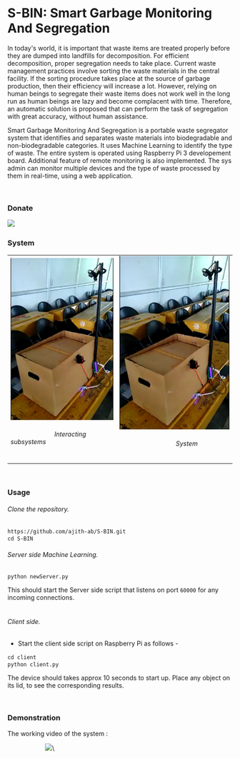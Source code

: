# S-BIN: Smart Garbage Monitoring And Segregation
In today's world, it is important that waste items are treated properly before they are dumped into landfills for decomposition. For efficient decomposition, proper segregation needs to take place. Current waste management practices involve sorting the waste materials in the central facility. If the sorting procedure takes place at the source of garbage production, then their efficiency will increase a lot. However, relying on human beings to segregate their waste items does not work well in the long run as human beings are lazy and become complacent with time. Therefore, an automatic solution is proposed that can perform the task of segregation with great accuracy, without human assistance.

Smart Garbage Monitoring And Segregation is a portable waste segregator system that identifies and separates waste materials into biodegradable and non-biodegradable categories. It uses Machine Learning to identify the type of waste. The entire system is operated using Raspberry Pi 3 developement board. Additional feature of remote monitoring is also implemented. The sys admin can monitor multiple devices and the type of waste processed by them in real-time, using a web application.

<br>

### Donate
<a href="https://www.paypal.me/ajithab"><img height="75" src="https://raw.githubusercontent.com/stefan-niedermann/paypal-donate-button/master/paypal-donate-button.png"></a>

### System

<table>
	<tr>
		<td>
			<img src="images/smartbin.PNG">
			<h6>&emsp;&emsp;&emsp;&emsp;&emsp;&emsp;&emsp;Interacting subsystems</h6>
		</td>
		<td>
			<img src="images/smartbin.PNG" height="100%" width="100%">
			<h6>&emsp;&emsp;&emsp;&emsp;&emsp;&emsp;&emsp;&emsp;&emsp;System</h6>
		</td>
	</tr>
</table>

<br>

### Usage

<h6>Clone the repository.</h6>

```
https://github.com/ajith-ab/S-BIN.git
cd S-BIN

```
<h6>Server side Machine Learning.</h6>

```
python newServer.py
```

This should start the Server side script that listens on port <code>60000</code> for any incoming connections.
<br><br>
<h6>Client side.</h6> 

- Start the client side script on Raspberry Pi as follows -

```
cd client
python client.py
```

The device should takes approx 10 seconds to start up. Place any object on its lid, to see the corresponding results.

<br>

### Demonstration

The working video of the system :<br>

&emsp;&emsp;&emsp;&emsp;&emsp;&emsp;<a href="https://youtu.be/qHEOsNMMazU"><img src="images/youtube.png" width="700px"></a>\

